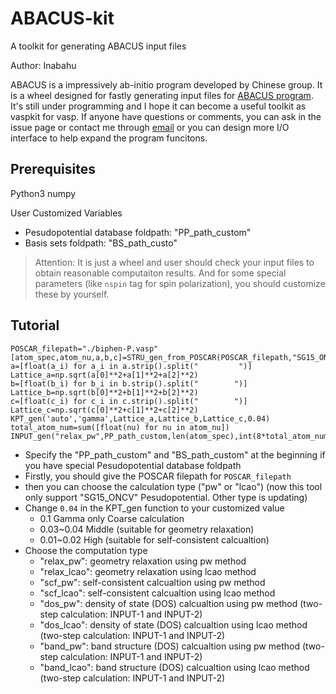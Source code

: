 # ABACUS-kit
A toolkit for generating ABACUS input files

Author: Inabahu

ABACUS is a impressively ab-initio program developed by Chinese group. It is a wheel designed for fastly generating input files for [ABACUS program](https://github.com/deepmodeling/abacus-develop). It's still under programming and I hope it can become a useful toolkit as vaspkit for vasp.
If anyone have questions or comments, you can ask in the issue page or contact me through [email](Inabahu@tju.edu.cn) or you can design more I/O interface to help expand the program funcitons.

## Prerequisites
Python3
numpy

User Customized Variables
- Pesudopotential database foldpath: "PP_path_custom"
- Basis sets foldpath: "BS_path_custo"

> Attention: It is just a wheel and user should check your input files to obtain reasonable computaiton results. And for some special parameters (like `nspin` tag for spin polarization), you should customize these by yourself.

## Tutorial
```
POSCAR_filepath="./biphen-P.vasp"
[atom_spec,atom_nu,a,b,c]=STRU_gen_from_POSCAR(POSCAR_filepath,"SG15_ONCV","pw",PP_path_custom,BS_path_custom)
a=[float(a_i) for a_i in a.strip().split("         ")]
Lattice_a=np.sqrt(a[0]**2+a[1]**2+a[2]**2)
b=[float(b_i) for b_i in b.strip().split("        ")]
Lattice_b=np.sqrt(b[0]**2+b[1]**2+b[2]**2)
c=[float(c_i) for c_i in c.strip().split("        ")]
Lattice_c=np.sqrt(c[0]**2+c[1]**2+c[2]**2)
KPT_gen('auto','gamma',Lattice_a,Lattice_b,Lattice_c,0.04)
total_atom_num=sum([float(nu) for nu in atom_nu])
INPUT_gen("relax_pw",PP_path_custom,len(atom_spec),int(8*total_atom_num))
```

- Specify the "PP_path_custom" and "BS_path_custom" at the beginning if you have special Pesudopotential database foldpath
- Firstly, you should give the POSCAR filepath for `POSCAR_filepath`
- then you can choose the calculation type ("pw" or "lcao") (now this tool only support "SG15_ONCV" Pesudopotential. Other type is updating)
- Change `0.04` in the KPT_gen function to your customized value
  - 0.1  Gamma only Coarse calculation
  - 0.03~0.04   Middle (suitable for geometry relaxation)
  - 0.01~0.02  High (suitable for self-consistent calcualtion)
- Choose the computation type
  - "relax_pw": geometry relaxation using pw method
  - "relax_lcao": geometry relaxation using lcao method
  - "scf_pw": self-consistent calcualtion using pw method
  - "scf_lcao": self-consistent calcualtion using lcao method
  - "dos_pw": density of state (DOS) calcualtion using pw method (two-step calculation: INPUT-1 and INPUT-2)
  - "dos_lcao": density of state (DOS) calcualtion using lcao method (two-step calculation: INPUT-1 and INPUT-2)
  - "band_pw": band structure (DOS) calcualtion using pw method (two-step calculation: INPUT-1 and INPUT-2)
  - "band_lcao": band structure (DOS) calcualtion using lcao method (two-step calculation: INPUT-1 and INPUT-2)

